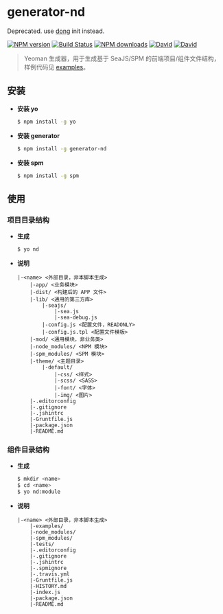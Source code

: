 # generator-nd

Deprecated. use [dong](https://github.com/crossjs/dongg) init instead.

[![NPM version](https://img.shields.io/npm/v/generator-nd.svg?style=flat-square)](https://npmjs.org/package/generator-nd)
[![Build Status](https://img.shields.io/travis/ndfront/generator-nd.svg?style=flat-square)](https://travis-ci.org/ndfront/generator-nd)
[![NPM downloads](http://img.shields.io/npm/dm/generator-nd.svg?style=flat-square)](https://npmjs.org/package/generator-nd)
[![David](http://img.shields.io/david/ndfront/generator-nd.svg?style=flat-square)](https://npmjs.org/package/generator-nd)
[![David](http://img.shields.io/david/dev/ndfront/generator-nd.svg?style=flat-square)](https://npmjs.org/package/generator-nd)

> Yeoman 生成器，用于生成基于 SeaJS/SPM 的前端项目/组件文件结构，样例代码见 [examples](https://github.com/ndfront/examples)。


## 安装

- **安装 yo**

    ```bash
    $ npm install -g yo
    ```

- **安装 generator**

    ```bash
    $ npm install -g generator-nd
    ```

- **安装 spm**

    ```bash
    $ npm install -g spm
    ```

## 使用

### 项目目录结构

- **生成**

    ```bash
    $ yo nd
    ```

- **说明**

    ```
    |-<name> <外部目录，非本脚本生成>
        |-app/ <业务模块>
        |-dist/ <构建后的 APP 文件>
        |-lib/ <通用的第三方库>
            |-seajs/
                |-sea.js
                |-sea-debug.js
            |-config.js <配置文件，READONLY>
            |-config.js.tpl <配置文件模板>
        |-mod/ <通用模块，非业务类>
        |-node_modules/ <NPM 模块>
        |-spm_modules/ <SPM 模块>
        |-theme/ <主题目录>
            |-default/
                |-css/ <样式>
                |-scss/ <SASS>
                |-font/ <字体>
                |-img/ <图片>
        |-.editorconfig
        |-.gitignore
        |-.jshintrc
        |-Gruntfile.js
        |-package.json
        |-README.md
    ```

### 组件目录结构

- **生成**

    ```bash
    $ mkdir <name>
    $ cd <name>
    $ yo nd:module
    ```

- **说明**

    ```
    |-<name> <外部目录，非本脚本生成>
        |-examples/
        |-node_modules/
        |-spm_modules/
        |-tests/
        |-.editorconfig
        |-.gitignore
        |-.jshintrc
        |-.spmignore
        |-.travis.yml
        |-Gruntfile.js
        |-HISTORY.md
        |-index.js
        |-package.json
        |-README.md
    ```
